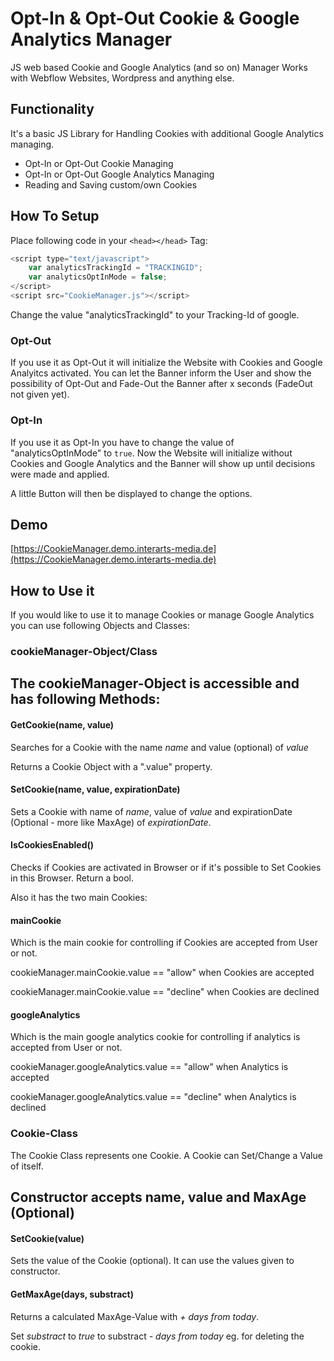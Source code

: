 # Opt-In & Opt-Out Cookie & Google Analytics Manager
JS web based Cookie and Google Analytics (and so on) Manager
Works with Webflow Websites, Wordpress and anything else.

## Functionality
It's a basic JS Library for Handling Cookies with additional Google Analytics managing.
* Opt-In or Opt-Out Cookie Managing
* Opt-In or Opt-Out Google Analytics Managing
* Reading and Saving custom/own Cookies

## How To Setup
Place following code in your `<head></head>` Tag:
```javascript
<script type="text/javascript">
    var analyticsTrackingId = "TRACKINGID";
    var analyticsOptInMode = false;
</script>
<script src="CookieManager.js"></script>
```

Change the value "analyticsTrackingId" to your Tracking-Id of google.

### Opt-Out
If you use it as Opt-Out it will initialize the Website with Cookies and Google Analyitcs activated. 
You can let the Banner inform the User and show the possibility of Opt-Out and Fade-Out the Banner after x seconds (FadeOut not given yet).

### Opt-In
If you use it as Opt-In you have to change the value of "analyticsOptInMode" to `true`.
Now the Website will initialize without Cookies and Google Analytics and the Banner will show up until decisions were made and applied.

A little Button will then be displayed to change the options.

## Demo
[https://CookieManager.demo.interarts-media.de](https://CookieManager.demo.interarts-media.de)

## How to Use it
If you would like to use it to manage Cookies or manage Google Analytics you can use following Objects and Classes:

### cookieManager-Object/Class
The cookieManager-Object is accessible and has following Methods:
---
#### GetCookie(name, value)
Searches for a Cookie with the name *name* and value (optional) of *value*

Returns a Cookie Object with a ".value" property.

#### SetCookie(name, value, expirationDate)
Sets a Cookie with name of *name*, value of *value* and expirationDate (Optional - more like MaxAge) of *expirationDate*.

#### IsCookiesEnabled()
Checks if Cookies are activated in Browser or if it's possible to Set Cookies in this Browser. Return a bool.

Also it has the two main Cookies:
#### mainCookie
Which is the main cookie for controlling if Cookies are accepted from User or not.

cookieManager.mainCookie.value == "allow" when Cookies are accepted

cookieManager.mainCookie.value == "decline" when Cookies are declined

#### googleAnalytics
Which is the main google analytics cookie for controlling if analytics is accepted from User or not.

cookieManager.googleAnalytics.value == "allow" when Analytics is accepted

cookieManager.googleAnalytics.value == "decline" when Analytics is declined

### Cookie-Class
The Cookie Class represents one Cookie. A Cookie can Set/Change a Value of itself.

Constructor accepts name, value and MaxAge (Optional)
---
#### SetCookie(value)
Sets the value of the Cookie (optional). It can use the values given to constructor.

#### GetMaxAge(days, substract)
Returns a calculated MaxAge-Value with *+ days from today*.

Set *substract* to *true* to substract *- days from today* eg. for deleting the cookie.
